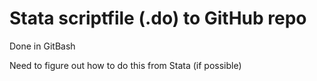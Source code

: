 # Stata scriptfile (.do) to GitHub repo

Done in GitBash

Need to figure out how to do this from Stata (if possible)
